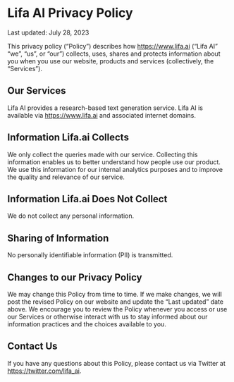 # Lifa AI Privacy Policy

Last updated: July 28, 2023

This privacy policy (“Policy”) describes how https://www.lifa.ai (“Lifa AI” “we”, “us”, or “our”) collects, uses, shares and protects information about you when you use our website, products and services (collectively, the “Services”).

## Our Services

Lifa AI provides a research-based text generation service. Lifa AI is available via https://www.lifa.ai and associated internet domains.

## Information Lifa.ai Collects

We only collect the queries made with our service. Collecting this information enables us to better understand how people use our product. We use this information for our internal analytics purposes and to improve the quality and relevance of our service.

## Information Lifa.ai Does Not Collect

We do not collect any personal information.

## Sharing of Information

No personally identifiable information (PII) is transmitted.

## Changes to our Privacy Policy

We may change this Policy from time to time. If we make changes, we will post the revised Policy on our website and update the “Last updated” date above. We encourage you to review the Policy whenever you access or use our Services or otherwise interact with us to stay informed about our information practices and the choices available to you.

## Contact Us

If you have any questions about this Policy, please contact us via Twitter at <https://twitter.com/lifa_ai>.
